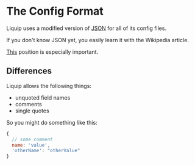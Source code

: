 # The Config Format

Liquip uses a modified version of [JSON](https://en.wikipedia.org/wiki/JSON) for all of its config
files.

If you don't know JSON yet, you easily learn it with the Wikipedia article.

[This](https://en.wikipedia.org/wiki/JSON#Data_types) position is especially important.

## Differences

Liquip allows the following things:
* unquoted field names
* comments
* single quotes

So you might do something like this:

```js
{
  // some comment
  name: 'value',
  'otherName': "otherValue"
}
```
